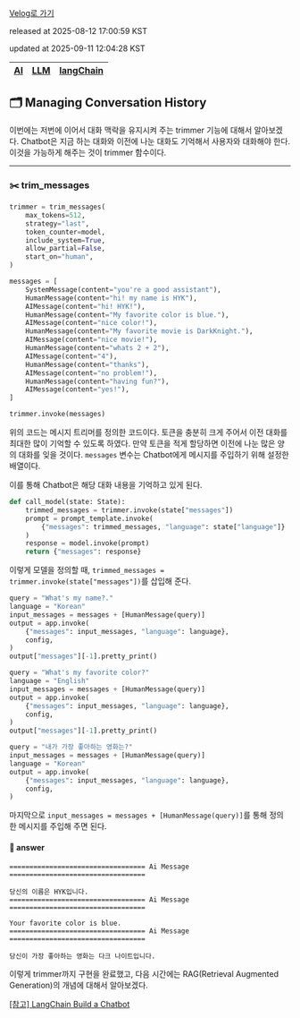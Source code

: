[Velog로 가기](https://velog.io/@choi-hyk/LangChain-Managing-Conversation-History)

released at 2025-08-12 17:00:59 KST

updated at 2025-09-11 12:04:28 KST

|[AI](https://velog.io/tags/AI)|[LLM](https://velog.io/tags/LLM)|[langChain](https://velog.io/tags/langChain)|
|----|----|----|

## 🗂️ Managing Conversation History

이번에는 저번에 이어서 대화 맥락을 유지시켜 주는 trimmer 기능에 대해서 알아보겠다. Chatbot은 지금 하는 대화와 이전에 나눈 대화도 기억해서 사용자와 대화해야 한다. 이것을 가능하게 해주는 것이 trimmer 함수이다.

---

### ✂️ trim\_messages

```python
trimmer = trim_messages(
    max_tokens=512,
    strategy="last",
    token_counter=model,
    include_system=True,
    allow_partial=False,
    start_on="human",
)

messages = [
    SystemMessage(content="you're a good assistant"),
    HumanMessage(content="hi! my name is HYK"),
    AIMessage(content="hi! HYK!"),
    HumanMessage(content="My favorite color is blue."),
    AIMessage(content="nice color!"),
    HumanMessage(content="My favorite movie is DarkKnight."),
    AIMessage(content="nice movie!"),
    HumanMessage(content="whats 2 + 2"),
    AIMessage(content="4"),
    HumanMessage(content="thanks"),
    AIMessage(content="no problem!"),
    HumanMessage(content="having fun?"),
    AIMessage(content="yes!"),
]

trimmer.invoke(messages)
```

위의 코드는 메시지 트리머를 정의한 코드이다. 토큰을 충분히 크게 주어서 이전 대화를 최대한 많이 기억할 수 있도록 하였다. 만약 토큰을 적게 할당하면 이전에 나눈 많은 양의 대화를 잊을 것이다. `messages` 변수는 Chatbot에게 메시지를 주입하기 위해 설정한 배열이다.

이를 통해 Chatbot은 해당 대화 내용을 기억하고 있게 된다.

```python
def call_model(state: State):
    trimmed_messages = trimmer.invoke(state["messages"])
    prompt = prompt_template.invoke(
        {"messages": trimmed_messages, "language": state["language"]}
    )
    response = model.invoke(prompt)
    return {"messages": response}
```

이렇게 모델을 정의할 때, `trimmed_messages = trimmer.invoke(state["messages"])`를 삽입해 준다.

```python
query = "What's my name?."
language = "Korean"
input_messages = messages + [HumanMessage(query)]
output = app.invoke(
    {"messages": input_messages, "language": language},
    config,
)
output["messages"][-1].pretty_print()

query = "What's my favorite color?"
language = "English"
input_messages = messages + [HumanMessage(query)]
output = app.invoke(
    {"messages": input_messages, "language": language},
    config,
)
output["messages"][-1].pretty_print()

query = "내가 가장 좋아하는 영화는?"
input_messages = messages + [HumanMessage(query)]
language = "Korean"
output = app.invoke(
    {"messages": input_messages, "language": language},
    config,
)
```

마지막으로 `input_messages = messages + [HumanMessage(query)]`를 통해 정의한 메시지를 주입해 주면 된다.

#### 💬 answer

```
================================== Ai Message ==================================

당신의 이름은 HYK입니다.
================================== Ai Message ==================================

Your favorite color is blue.
================================== Ai Message ==================================

당신이 가장 좋아하는 영화는 다크 나이트입니다.
```

이렇게 trimmer까지 구현을 완료했고, 다음 시간에는 RAG(Retrieval Augmented Generation)의 개념에 대해서 알아보겠다.

[[참고] LangChain Build a Chatbot](https://python.langchain.com/docs/tutorials/chatbot/)